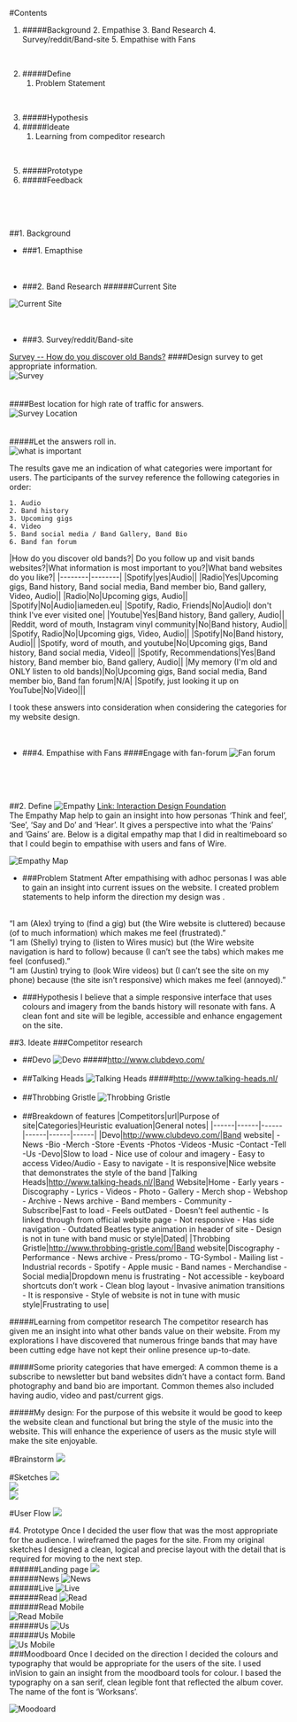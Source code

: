 #Contents
1. #####Background
	2. Empathise
	3. Band Research 
	4. Survey/reddit/Band-site
	5. Empathise with Fans
<br>

2.	#####Define
	1. Problem Statement
<br>

3. #####Hypothesis
4. #####Ideate
	1. Learning from compeditor research
<br>

5. #####Prototype
6. #####Feedback

<br><br><br>

##1. Background
* ###1. Emapthise
<br><br><br>

* ###2. Band Research
######Current Site

![Current Site](https://raw.githubusercontent.com/nihilsmaw/wire_website/master/md_images/pink_flag.png)
<br><br><br>
* ###3. Survey/reddit/Band-site

[Survey -- How do you discover old Bands?](https://docs.google.com/forms/d/1YDPSMKNokAyRYbS9xY9tMp7E4q2i35HpwZygb7rrcH0/edit#responses)
####Design survey to get appropriate information.
<br>
![Survey](https://raw.githubusercontent.com/nihilsmaw/wire_website/master/md_images/survey.png)
<br><br><br>
####Best location for high rate of traffic for answers.
<br>
![Survey Location](https://raw.githubusercontent.com/nihilsmaw/wire_website/master/md_images/reddit.png)
<br><br><br>
#####Let the answers roll in.
<br>
![what is important](https://raw.githubusercontent.com/nihilsmaw/wire_website/master/md_images/survey_results.png)

The results gave me an indication of what categories were important for users. The participants of the survey reference the following categories in order:

	1. Audio
	2. Band history
	3. Upcoming gigs
	4. Video
	5. Band social media / Band Gallery, Band Bio
	6. Band fan forum

|How do you discover old bands?| Do you follow up and visit bands websites?|What information is most important to you?|What band websites do you like?|
|--------|--------|
|Spotify|yes|Audio||
|Radio|Yes|Upcoming gigs, Band history, Band social media, Band member bio, Band gallery, Video, Audio||
|Radio|No|Upcoming gigs, Audio||
|Spotify|No|Audio|iameden.eu|
|Spotify, Radio, Friends|No|Audio|I don't think I've ever visited one|
|Youtube|Yes|Band history, Band gallery, Audio||
|Reddit, word of mouth, Instagram vinyl community|No|Band history, Audio||
|Spotify, Radio|No|Upcoming gigs, Video, Audio||
|Spotify|No|Band history, Audio||
|Spotify, word of mouth, and youtube|No|Upcoming gigs, Band history, Band social media, Video||
|Spotify, Recommendations|Yes|Band history, Band member bio, Band gallery, Audio||
|My memory (I'm old and ONLY listen to old bands)|No|Upcoming gigs, Band social media, Band member bio, Band fan forum|N/A|
|Spotify, just looking it up on YouTube|No|Video|||

I took these answers into consideration when considering the categories for my website design.
<br><br><br>

* ###4. Empathise with Fans
####Engage with fan-forum
![Fan forum](https://raw.githubusercontent.com/nihilsmaw/wire_website/master/md_images/fan_discussion_forum.png)

<br><br><br>

##2. Define
![Empathy](https://github.com/nihilsmaw/wire_website/blob/master/md_images/empathy_map.jpg?raw=true)
[Link: Interaction Design Foundation](https://www.interaction-design.org/literature/article/stage-2-in-the-design-thinking-process-define-the-problem-and-interpret-the-results)
<br>
The Empathy Map help to gain an insight into how personas ‘Think and feel’, ‘See’, ‘Say and Do’ and ‘Hear’. It gives a perspective into what the ‘Pains’ and ’Gains’ are. Below is a digital empathy map that I did in realtimeboard so that I could begin to empathise with users and fans of Wire.

![Empathy Map](https://raw.githubusercontent.com/nihilsmaw/wire_website/master/md_images/empathy_map.png)

* ###Problem Statment
After empathising with adhoc personas I was able to gain an insight into current issues on the website. I created problem statements to help inform the direction my design was .
<br>
“I am (Alex) trying to (find a gig) but (the Wire website is cluttered) because (of to much information) which makes me feel (frustrated).”
<br>
“I am (Shelly) trying to (listen to Wires music) but (the Wire website navigation is hard to follow) because (I can’t see the tabs) which makes me feel (confused).”
<br>
“I am (Justin) trying to (look Wire videos) but (I can’t see the site on my phone) because (the site isn’t responsive) which makes me feel (annoyed).”
<br>

* ###Hypothesis
I believe that a simple responsive interface that uses colours and imagery from the bands history will resonate with fans. A clean font and site will be legible, accessible and enhance engagement on the site.


##3. Ideate
###Competitor research
* ##Devo
![Devo](https://raw.githubusercontent.com/nihilsmaw/wire_website/master/md_images/devo.jpg)
#####http://www.clubdevo.com/
<br><br>
* ##Talking Heads
![Talking Heads](https://raw.githubusercontent.com/nihilsmaw/wire_website/master/md_images/talking_heads.jpg)
#####http://www.talking-heads.nl/
<br><br>
* ##Throbbing Gristle
![Throbbing Gristle](https://raw.githubusercontent.com/nihilsmaw/wire_website/master/md_images/thoribbing_gristle.jpg)
<br><br>
* ##Breakdown of features
|Competitors|url|Purpose of site|Categories|Heuristic evaluation|General notes|
|------|------|------|------|------|------|
|Devo|http://www.clubdevo.com/|Band website|  -News -Bio -Merch -Store -Events -Photos -Videos -Music -Contact -Tell -Us -Devo|Slow to load - Nice use of colour and imagery - Easy to access Video/Audio - Easy to navigate - It is responsive|Nice website that demonstrates the style of the band
|Talking Heads|http://www.talking-heads.nl/|Band Website|Home - Early years - Discography - Lyrics - Videos - Photo - Gallery - Merch shop - Webshop - Archive - News archive - Band members - Community - Subscribe|Fast to load - Feels outDated - Doesn’t feel authentic - Is linked through from official website page - Not responsive - Has side navigation - Outdated Beatles type animation in header of site - Design is not in tune with band music or style|Dated|
|Throbbing Gristle|http://www.throbbing-gristle.com/|Band website|Discography - Performance - News archive - Press/promo - TG-Symbol - Mailing list - Industrial records - Spotify - Apple music - Band names - Merchandise - Social media|Dropdown menu is frustrating - Not accessible - keyboard shortcuts don’t work - Clean blog layout - Invasive animation transitions - It is responsive - Style of website is not in tune with music style|Frustrating to use|

#####Learning from competitor research
The competitor research has given me an insight into what other bands value on their website. From my explorations I have discovered that numerous fringe bands that may have been cutting edge have not kept their online presence up-to-date. 

#####Some priority categories that have emerged:
A common theme is a  subscribe to newsletter but band websites didn’t have a contact form. Band photography and band bio are important. Common themes also included having audio, video and past/current gigs.

#####My design:
For the purpose of this website it would be good to keep the website clean and functional but bring the style of the music into the website. This will enhance the experience of users as the music style will make the site enjoyable.

#Brainstorm
![](https://raw.githubusercontent.com/nihilsmaw/wire_website/master/md_images/brainstorm.jpg)

#Sketches
![](https://raw.githubusercontent.com/nihilsmaw/wire_website/master/md_images/Sketch1_LP.jpg)
<br>
![](https://raw.githubusercontent.com/nihilsmaw/wire_website/master/md_images/sketch2_SM.jpg)
<br>
![](https://raw.githubusercontent.com/nihilsmaw/wire_website/master/md_images/sketch3_NF.jpg)

#User Flow
![](https://raw.githubusercontent.com/nihilsmaw/wire_website/master/md_images/user_flow.jpg)

#4. Prototype
Once I decided the user flow that was the most appropriate for the audience. I wireframed the pages for the site. From my original sketches I designed a clean, logical and precise layout with the detail that is required for moving to the next step.
<br>
######Landing page
![](https://raw.githubusercontent.com/nihilsmaw/wire_website/master/md_images/Wire_Wire_Frame.png)
<br>
######News
![News](https://raw.githubusercontent.com/nihilsmaw/wire_website/master/md_images/News.png)
<br>
######Live
![Live](https://raw.githubusercontent.com/nihilsmaw/wire_website/master/md_images/LIVE.png)
<br>
######Read
![Read](https://raw.githubusercontent.com/nihilsmaw/wire_website/master/md_images/Read.png)
<br>
######Read Mobile
&nbsp;&nbsp;&nbsp;&nbsp;&nbsp;&nbsp;&nbsp;&nbsp;&nbsp;&nbsp;&nbsp;&nbsp;&nbsp;&nbsp;&nbsp;&nbsp;&nbsp;&nbsp;&nbsp;&nbsp;&nbsp;&nbsp;&nbsp;&nbsp;&nbsp;&nbsp;&nbsp;&nbsp;&nbsp;&nbsp;&nbsp;&nbsp;&nbsp;&nbsp;&nbsp;&nbsp;&nbsp;&nbsp;&nbsp;&nbsp;&nbsp;&nbsp;&nbsp;&nbsp;&nbsp;&nbsp;&nbsp;&nbsp;&nbsp;&nbsp;&nbsp;&nbsp;&nbsp;&nbsp;&nbsp;&nbsp;&nbsp;&nbsp;&nbsp;&nbsp;&nbsp;&nbsp;&nbsp;&nbsp;&nbsp;&nbsp;&nbsp;&nbsp;&nbsp;&nbsp;&nbsp;&nbsp;&nbsp;&nbsp;&nbsp;&nbsp;&nbsp;&nbsp;&nbsp;&nbsp;&nbsp;![Read Mobile](https://raw.githubusercontent.com/nihilsmaw/wire_website/master/md_images/Read%20mobile.png)
<br>
######Us
![Us](https://raw.githubusercontent.com/nihilsmaw/wire_website/master/md_images/US.png)
<br>
######Us Mobile
&nbsp;&nbsp;&nbsp;&nbsp;&nbsp;&nbsp;&nbsp;&nbsp;&nbsp;&nbsp;&nbsp;&nbsp;&nbsp;&nbsp;&nbsp;&nbsp;&nbsp;&nbsp;&nbsp;&nbsp;&nbsp;&nbsp;&nbsp;&nbsp;&nbsp;&nbsp;&nbsp;&nbsp;&nbsp;&nbsp;&nbsp;&nbsp;&nbsp;&nbsp;&nbsp;&nbsp;&nbsp;&nbsp;&nbsp;&nbsp;&nbsp;&nbsp;&nbsp;&nbsp;&nbsp;&nbsp;&nbsp;&nbsp;&nbsp;&nbsp;&nbsp;&nbsp;&nbsp;&nbsp;&nbsp;&nbsp;&nbsp;&nbsp;&nbsp;&nbsp;&nbsp;&nbsp;&nbsp;&nbsp;&nbsp;&nbsp;&nbsp;&nbsp;&nbsp;&nbsp;&nbsp;&nbsp;&nbsp;&nbsp;&nbsp;&nbsp;&nbsp;&nbsp;&nbsp;&nbsp;&nbsp;![Us Mobile](https://raw.githubusercontent.com/nihilsmaw/wire_website/master/md_images/US%20mobile.png)
<br>
###Moodboard
Once I decided on the direction I decided the colours and typography that would be appropriate for the users of the site. I used inVision to gain an insight from the moodboard tools for colour. I based the typography on a san serif, clean legible font that reflected the album cover. The name of the font is ‘Worksans’.

![Moodoard](https://raw.githubusercontent.com/nihilsmaw/wire_website/master/md_images/band_invsion_mood.png)



















